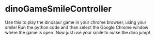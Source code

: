 # dinoGameSmileController
Use this to play the dinosaur game in your chrome browser, using your smile!
Run the python code and then select the Google Chrome window where the game is open.
Now just use your smile to make the dino jump!

